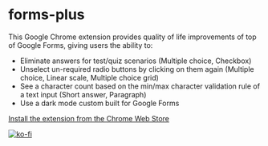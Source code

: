 # forms-plus
This Google Chrome extension provides quality of life improvements of top of Google Forms, giving users the ability to:
 - Eliminate answers for test/quiz scenarios (Multiple choice, Checkbox)
 - Unselect un-required radio buttons by clicking on them again (Multiple choice, Linear scale, Multiple choice grid)
 - See a character count based on the min/max character validation rule of a text input (Short answer, Paragraph)
 - Use a dark mode custom built for Google Forms
 
 [Install the extension from the Chrome Web Store](https://chrome.google.com/webstore/detail/forms%20/abegkmpbggcbnljjnklblgmiiacopkng)
 
 [![ko-fi](https://www.ko-fi.com/img/githubbutton_sm.svg)](https://ko-fi.com/I3I51PZ3B)
